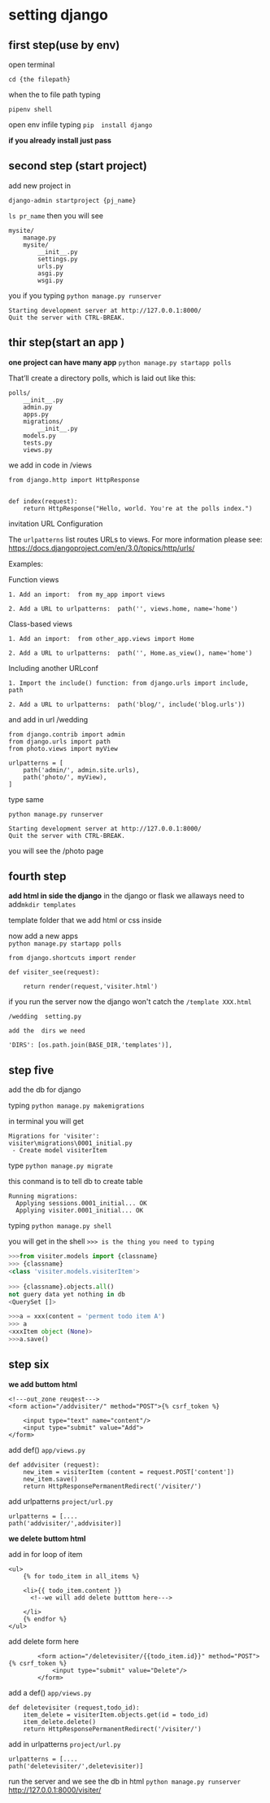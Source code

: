 
# setting django 

## first step(use by env)

open terminal


`cd {the filepath} `


when the to file path typing


`pipenv shell`


open env infile typing
`pip  install django`


**if you already install just pass**

## second step (start project)
add new project in


`django-admin startproject {pj_name}`

`ls pr_name`
then you will see

```
mysite/
    manage.py
    mysite/
        __init__.py
        settings.py
        urls.py
        asgi.py
        wsgi.py
```


you if you typing
`python manage.py runserver`


```
Starting development server at http://127.0.0.1:8000/
Quit the server with CTRL-BREAK.
```
## thir step(start an app )

**one project can have many app**
`python manage.py startapp polls`

That’ll create a directory polls, which is laid out like this:
```
polls/
    __init__.py
    admin.py
    apps.py
    migrations/
        __init__.py
    models.py
    tests.py
    views.py

```

we add  in code in /views

```
from django.http import HttpResponse


def index(request):
    return HttpResponse("Hello, world. You're at the polls index.")
```

invitation URL Configuration

The `urlpatterns` list routes URLs to views. For more information please see:
    https://docs.djangoproject.com/en/3.0/topics/http/urls/

Examples:

Function views

    1. Add an import:  from my_app import views

    2. Add a URL to urlpatterns:  path('', views.home, name='home')

Class-based views
 
    1. Add an import:  from other_app.views import Home
 
    2. Add a URL to urlpatterns:  path('', Home.as_view(), name='home')

Including another URLconf

    1. Import the include() function: from django.urls import include, path

    2. Add a URL to urlpatterns:  path('blog/', include('blog.urls'))



and add in url /wedding
```
from django.contrib import admin
from django.urls import path
from photo.views import myView

urlpatterns = [
    path('admin/', admin.site.urls),
    path('photo/', myView),
]
```

type same

`python manage.py runserver`


```
Starting development server at http://127.0.0.1:8000/
Quit the server with CTRL-BREAK.
```


you will see the /photo page

## fourth step

**add html in side the django**
in the django or flask we allaways need to 
add`mkdir templates` 


template folder that we add html or css inside  


now add a new apps  
`python manage.py startapp polls`


```
from django.shortcuts import render

def visiter_see(request):

    return render(request,'visiter.html')
```
if you run the server now the django won't catch the  `/template XXX.html` 

```
/wedding  setting.py

add the  dirs we need

'DIRS': [os.path.join(BASE_DIR,'templates')],
```


## step five 

add the db for django

typing
`python manage.py makemigrations`

in terminal you will get
```
Migrations for 'visiter':
visiter\migrations\0001_initial.py
 - Create model visiterItem
```

type
`python manage.py migrate`


 this conmand is to tell db  to create table
```
Running migrations:
  Applying sessions.0001_initial... OK
  Applying visiter.0001_initial... OK
```

typing
`python manage.py shell`


you will get in the shell
`>>> is the thing you need to typing`
``` python =
>>>from visiter.models import {classname}
>>> {classname}
<class 'visiter.models.visiterItem'>
    
>>> {classname}.objects.all()
not guery data yet nothing in db
<QuerySet []>

>>>a = xxx(content = 'perment todo item A')
>>> a 
<xxxItem object (None)>
>>>a.save()
```
## step six

**we add buttom  html**
```
<!---out_zone reuqest--->
<form action="/addvisiter/" method="POST">{% csrf_token %}

    <input type="text" name="content"/>
    <input type="submit" value="Add">
</form>
```
add  def() `app/views.py`
```
def addvisiter (request):
    new_item = visiterItem (content = request.POST['content'])
    new_item.save()
    return HttpResponsePermanentRedirect('/visiter/')
```
add urlpatterns `project/url.py`
```
urlpatterns = [....
path('addvisiter/',addvisiter)]
```

**we delete buttom  html**

add in for loop of item 
```
<ul>
    {% for todo_item in all_items %}
    
    <li>{{ todo_item.content }}
      <!--we will add delete butttom here--->

    </li>
    {% endfor %}
</ul>
```

add delete form here

```
        <form action="/deletevisiter/{{todo_item.id}}" method="POST">{% csrf_token %}
            <input type="submit" value="Delete"/>  
        </form>
```

add  a def() `app/views.py` 
``` python=
def deletevisiter (request,todo_id):
    item_delete = visiterItem.objects.get(id = todo_id)
    item_delete.delete()
    return HttpResponsePermanentRedirect('/visiter/')
```

add in urlpatterns `project/url.py`
```
urlpatterns = [....
path('deletevisiter/',deletevisiter)]
```

run the server and we see the db in html
`python manage.py runserver`
http://127.0.0.1:8000/visiter/
